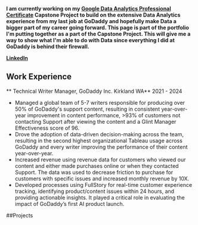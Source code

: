 **I am currently working on my [Google Data Analytics Professional Certificate](https://www.coursera.org/professional-certificates/google-data-analytics?) Capstone Project to build on the extensive Data Analytics experience from my last job at GoDaddy and hopefully make Data a bigger part of my career going forward. This page is part of the portfolio I'm putting together as a part of the Capstone Project. This will give me a way to show what I'm able to do with Data since everything I did at GoDaddy is behind their firewall.**  

**[LinkedIn](https://www.linkedin.com/in/enordstr/)**

## Work Experience

** Technical Writer Manager, GoDaddy Inc. Kirkland WA** 2021 - 2024
- Managed a global team of 5-7 writers responsible for producing over 50% of GoDaddy's support content, resulting in consistent year-over-year improvement in content performance, >93% of customers not contacting Support after viewing the content and a Glint Manager Effectiveness score of 96.  
- Drove the adoption of data-driven decision-making across the team, resulting in the second highest organizational Tableau usage across GoDaddy and every writer improving the performance of their content year-over-year. 
- Increased revenue using revenue data for customers who viewed our content and either made purchases online or when they contacted Support. The data was used to decrease friction to purchase for customers with specific issues and increased monthly revenue by 10X.  
- Developed processes using FullStory for real-time customer experience tracking, identifying product/content issues within 24 hours, and providing actionable insights. It played a critical role in evaluating the impact of GoDaddy’s first AI product launch.


##Projects


